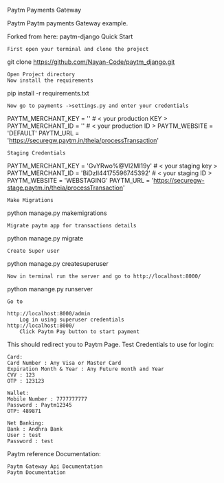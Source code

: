 Paytm Payments Gateway 

Paytm
Paytm payments Gateway example.

Forked from here: paytm-django
Quick Start

    First open your terminal and clone the project

git clone https://github.com/Nayan-Code/paytm_django.git

    Open Project directory
    Now install the requirements

pip install -r requirements.txt

    Now go to payments ->settings.py and enter your credentials

PAYTM_MERCHANT_KEY = '' # < your production KEY >
PAYTM_MERCHANT_ID = '' # < your production ID >
PAYTM_WEBSITE = 'DEFAULT'
PAYTM_URL = 'https://securegw.paytm.in/theia/processTransaction'

    Staging Credentials

PAYTM_MERCHANT_KEY = 'GvYRwo%@Vl2Ml19y' # < your staging key >
PAYTM_MERCHANT_ID = 'BiDzIl44175596745392' # < your staging ID >
PAYTM_WEBSITE = 'WEBSTAGING'
PAYTM_URL = 'https://securegw-stage.paytm.in/theia/processTransaction'

    Make Migrations

python manage.py makemigrations

    Migrate paytm app for transactions details

python manage.py migrate

    Create Super user

python manage.py createsuperuser

    Now in terminal run the server and go to http://localhost:8000/

python manange.py runserver

    Go to

    http://localhost:8000/admin
        Log in using superuser credentials
    http://localhost:8000/
        Click Paytm Pay button to start payment

This should redirect you to Paytm Page. Test Credentials to use for login:

    Card:
    Card Number : Any Visa or Master Card
    Expiration Month & Year : Any Future month and Year
    CVV : 123
    OTP : 123123

    Wallet:
    Mobile Number : 7777777777
    Password : Paytm12345
    OTP: 489871

    Net Banking:
    Bank : Andhra Bank
    User : test
    Password : test

Paytm reference Documentation:

    Paytm Gateway Api Documentation
    Paytm Documentation

